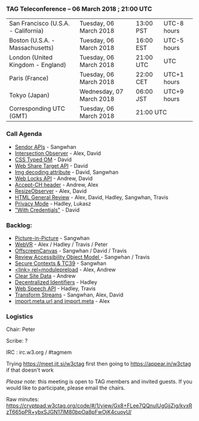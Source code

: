 ### TAG Teleconference – 06 March 2018 ; 21:00 UTC

<table>
<tr><td> San Francisco (U.S.A. - California) <td> Tuesday, 06 March 2018 <td> 13:00 PST <td> UTC-8 hours
<tr><td> Boston (U.S.A. - Massachusetts) <td> Tuesday, 06 March 2018 <td> 16:00 EST <td> UTC-5 hours
<tr><td> London (United Kingdom - England) <td> Tuesday, 06 March 2018 <td> 21:00 UTC <td> UTC
<tr><td> Paris (France) <td> Tuesday, 06 March 2018 <td> 22:00 CET <td> UTC+1 hours
<tr><td> Tokyo (Japan) <td> Wednesday, 07 March 2018 <td> 06:00 JST <td> UTC+9 hours
<tr><td> Corresponding UTC (GMT) <td> Tuesday, 06 March 2018 <td colspan=2> 21:00 UTC
</table>


### Call Agenda

* [Sendor APIs](https://github.com/w3ctag/design-reviews/issues/207) - Sangwhan
* [Intersection Observer](https://github.com/w3ctag/design-reviews/issues/197) - Alex, David
* [CSS Typed OM](https://github.com/w3ctag/design-reviews/issues/223) - David
* [Web Share Target API](https://github.com/w3ctag/design-reviews/issues/221) - David
* [Img decoding attribute](https://github.com/w3ctag/design-reviews/issues/220) - David, Sangwhan
* [Web Locks API](https://github.com/w3ctag/design-reviews/issues/217) - Andrew, David
* [Accept-CH header](https://github.com/w3ctag/design-reviews/issues/206) - Andrew, Alex
* [ResizeObserver](https://github.com/w3ctag/design-reviews/issues/187) - Alex, David
* [HTML General Review](https://github.com/w3ctag/design-reviews/issues/174) - Alex, David, Hadley, Sangwhan, Travis
* [Privacy Mode](https://github.com/w3ctag/design-reviews/issues/101) - Hadley, Lukasz
* ["With Credentials"](https://github.com/w3ctag/design-reviews/issues/76) - David


### Backlog:

* [Picture-in-Picture](https://github.com/w3ctag/design-reviews/issues/226) - Sangwhan
* [WebVR](https://github.com/w3ctag/design-reviews/issues/185) - Alex / Hadley / Travis / Peter
* [OffscreenCanvas](https://github.com/w3ctag/design-reviews/issues/141) - Sangwhan / David / Travis
* [Review Accessibility Object Model ](https://github.com/w3ctag/design-reviews/issues/141) - Sangwhan / Travis
* [Secure Contexts & TC39](https://github.com/w3ctag/design-principles/pull/75) - Sangwhan
* [&lt;link&gt; rel=modulepreload](https://github.com/w3ctag/design-reviews/issues/213) - Alex, Andrew
* [Clear Site Data](https://github.com/w3ctag/design-reviews/issues/213) - Andrew
* [Decentralized Identifiers](https://github.com/w3ctag/design-reviews/issues/216) - Hadley
* [Web Speech API](https://github.com/w3ctag/design-reviews/issues/214) - Hadley, Travis
* [Transform Streams](https://github.com/w3ctag/design-reviews/issues/211) - Sangwhan, Alex, David
* [import.meta.url and import.meta](https://github.com/w3ctag/design-reviews/issues/208) - Alex


### Logistics

Chair: Peter

Scribe: ?

IRC : irc.w3.org / #tagmem

Trying https://meet.jit.si/w3ctag first then going to  https://appear.in/w3ctag if that doesn't work

*Please note*: this meeting is open to TAG members and invited guests. If you would like to participate, please email the chairs.

Raw minutes: https://cryptpad.w3ctag.org/code/#/1/view/Gx8+FLee7QQnulUgGjjZjg/kvxRzT665pPR+ybxSJGN17lM80bpOa8pFwOjK4cuoyU/

